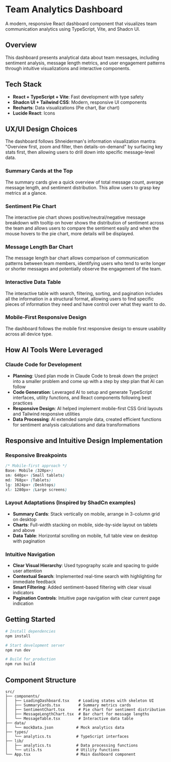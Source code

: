 # Team Analytics Dashboard

A modern, responsive React dashboard component that visualizes team communication analytics using TypeScript, Vite, and Shadcn UI.

## Overview

This dashboard presents analytical data about team messages, including sentiment analysis, message length metrics, and user engagement patterns through intuitive visualizations and interactive components.

## Tech Stack

- **React + TypeScript + Vite**: Fast development with type safety
- **Shadcn UI + Tailwind CSS**: Modern, responsive UI components
- **Recharts**: Data visualizations (Pie chart, Bar chart)
- **Lucide React**: Icons

## UX/UI Design Choices

The dashboard follows Shneiderman's information visualization mantra: "Overview first, zoom and filter, then details-on-demand" by surfacing key stats first, then allowing users to drill down into specific message-level data.

### Summary Cards at the Top

The summary cards give a quick overview of total message count, average message length, and sentiment distribution. This allow users to grasp key metrics at a glance.

### Sentiment Pie Chart

The interactive pie chart shows positive/neutral/negative message breakdown with tooltip on hover shows the distribution of sentiment across the team and allows users to compare the sentiment easily and when the mouse hovers to the pie chart, more details will be displayed.

### Message Length Bar Chart

The message length bar chart allows comparison of communication patterns between team members, identifying users who tend to write longer or shorter messages and potentially observe the engagement of the team.

### Interactive Data Table

The interactive table with search, filtering, sorting, and pagination includes all the information in a structural format, allowing users to find specific pieces of information they need and have control over what they want to do.

### Mobile-First Responsive Design

The dashboard follows the mobile first responsive design to ensure usability across all device type.

## How AI Tools Were Leveraged

### Claude Code for Development

- **Planning**: Used plan mode in Claude Code to break down the project into a smaller problem and come up with a step by step plan that AI can follow
- **Code Generation**: Leveraged AI to setup and generate TypeScript interfaces, utility functions, and React components following best practices
- **Responsive Design**: AI helped implement mobile-first CSS Grid layouts and Tailwind responsive utilities
- **Data Processing**: AI extended sample data, created efficient functions for sentiment analysis calculations and data transformations

## Responsive and Intuitive Design Implementation

### Responsive Breakpoints

```css
/* Mobile-first approach */
Base: Mobile (320px+)
sm: 640px+ (Small tablets)
md: 768px+ (Tablets)
lg: 1024px+ (Desktops)
xl: 1280px+ (Large screens)
```

### Layout Adaptations (Inspired by ShadCn examples)

- **Summary Cards**: Stack vertically on mobile, arrange in 3-column grid on desktop
- **Charts**: Full-width stacking on mobile, side-by-side layout on tablets and above
- **Data Table**: Horizontal scrolling on mobile, full table view on desktop with pagination

### Intuitive Navigation

- **Clear Visual Hierarchy**: Used typography scale and spacing to guide user attention
- **Contextual Search**: Implemented real-time search with highlighting for immediate feedback
- **Smart Filtering**: Added sentiment-based filtering with clear visual indicators
- **Pagination Controls**: Intuitive page navigation with clear current page indication

## Getting Started

```bash
# Install dependencies
npm install

# Start development server
npm run dev

# Build for production
npm run build
```

## Component Structure

```
src/
├── components/
│   ├── LoadingDashboard.tsx    # Loading states with skeleton UI
│   ├── SummaryCards.tsx        # Summary metrics cards
│   ├── SentimentChart.tsx      # Pie chart for sentiment distribution
│   ├── MessageLengthChart.tsx  # Bar chart for message lengths
│   └── MessageTable.tsx        # Interactive data table
├── data/
│   └── mockData.json          # Mock analytics data
├── types/
│   └── analytics.ts           # TypeScript interfaces
├── lib/
│   ├── analytics.ts           # Data processing functions
│   └── utils.ts               # Utility functions
└── App.tsx                    # Main dashboard component
```
